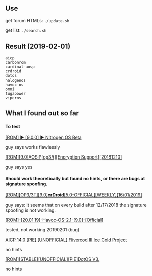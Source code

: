 ## Use
get forum HTMLs:
`./update.sh`

get list:
`./search.sh`

## Result (2019-02-01)
```
aicp
carbonrom
cardinal-aosp
crdroid
dotos
halogenos
havoc-os
omni
tugapower
viperos
```
## What I found out so far

#### To test

[[ROM] ► [9.0.0] ► Nitrogen OS Beta](https://forum.xda-developers.com/oneplus-3/oneplus-3--3t-cross-device-development/rom-nitrogen-os-beta-t3737654/post77886617#post77886617)

guy says works flawlessly


[[ROM][9.0]AOSiP[op3/t][Encryption Support][20181210]](https://forum.xda-developers.com/oneplus-3/oneplus-3--3t-cross-device-development/rom-aosip-pie-t3850374/post78676549#post78676549)

guy says yes


#### Should work theoretically but found no hints, or there are bugs at signature spoofing. 


[[ROM][OP3/3T][9.0]**crDroid**[5.0-OFFICIAL][WEEKLY][16/01/2019]](https://forum.xda-developers.com/oneplus-3/oneplus-3--3t-cross-device-development/rom-crdroid-t3851471/post78756204#post78756204)

guy says:  It seems that on every build after 12/17/2018 the signature spoofing is not working. 


[[ROM]-[20.01.19]-Havoc-OS-2.1-[9.0]-[Official]](https://forum.xda-developers.com/oneplus-3/oneplus-3--3t-cross-device-development/rom-havoc-os-t)

tested, not working 20190201 (bug)


[AICP 14.0 [PIE] [UNOFFICIAL] Flivercod III Ice Cold Project](https://forum.xda-developers.com/oneplus-3/oneplus-3--3t-cross-device-development/pie-aicp-14-0-flivercod-iii-ice-cold-t)

no hints


[[ROM][STABLE][UNOFFICIAL][PIE]DotOS V3.](https://forum.xda-developers.com/oneplus-3/oneplus-3--3t-cross-device-development/rom-dotos-v2-4-t)

no hints
